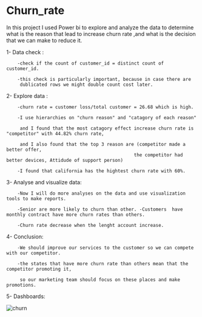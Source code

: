 # Churn_rate 
In this  project I used Power bi  to explore and analyze the data to determine what is the reason that lead to increase churn rate ,and what is the decision  that we can make to reduce it.


1- Data check :

        -check if the count of customer_id = distinct count of customer_id.
        
        -this check is particularly important, because in case there are
         dublicated rows we might double count cost later.
         
2- Explore data :

        -churn rate = customer loss/total customer = 26.68 which is high.
        
        -I use hierarchies on "churn reason" and "catagory of each reason" 
        
         and I found that the most catagory effect increase churn rate is "competitor" with 44.82% churn rate,
        
         and I also found that the top 3 reason are (competitor made a better offer,
                                                   the competitor had better devices, Attidude of support person) 
                                                   
        -I found that california has the hightest churn rate with 60%.

3- Analyse and visualize data:

        -Now I will do more analyses on the data and use visualization tools to make reports.
        
        -Senior are more likely to churn than other. -Customers  have monthly contract have more churn rates than others.
        
        -Churn rate decrease when the lenght account increase.
        
4- Conclusion:

        -We should improve our services to the customer so we can compete with our competitor.
        
        -the states that have more churn rate than others mean that the competitor promoting it,
        
         so our marketing team should focus on these places and make promotions.
 
 
 5- Dashboards:
 
 ![churn](https://user-images.githubusercontent.com/113065912/228841341-1b776271-7a1e-4fa6-a69e-779cabac0688.png)

 
